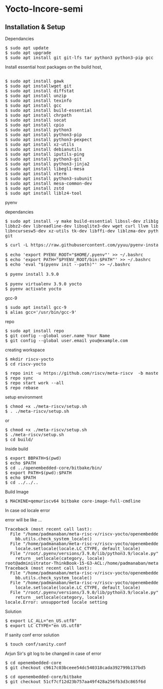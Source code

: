 # Yocto-Incore-semi

## Installation & Setup

Dependancies 

<pre class="wp-block-syntaxhighlighter-code">
$ sudo apt update
$ sudo apt upgrade
$ sudo apt install git git-lfs tar python3 python3-pip gcc
</pre>

Install essential host packages on the build host,

<pre> 
$ sudo apt install gawk 
$ sudo apt installwget git 
$ sudo apt install diffstat
$ sudo apt install unzip
$ sudo apt install texinfo
$ sudo apt install gcc
$ sudo apt install build-essential 
$ sudo apt install chrpath 
$ sudo apt install socat 
$ sudo apt install cpio 
$ sudo apt install python3 
$ sudo apt install python3-pip 
$ sudo apt install python3-pexpect 
$ sudo apt install xz-utils 
$ sudo apt install debianutils 
$ sudo apt install iputils-ping 
$ sudo apt install python3-git 
$ sudo apt install python3-jinja2 
$ sudo apt install libegl1-mesa 
$ sudo apt install xterm 
$ sudo apt install python3-subunit 
$ sudo apt install mesa-common-dev 
$ sudo apt install zstd 
$ sudo apt install liblz4-tool 
</pre>

pyenv

dependancies
<pre>
$ sudo apt install -y make build-essential libssl-dev zlib1g-dev \
libbz2-dev libreadline-dev libsqlite3-dev wget curl llvm libncurses5-dev \
libncursesw5-dev xz-utils tk-dev libffi-dev liblzma-dev python-openssl \
git
</pre>

<pre>
$ curl -L https://raw.githubusercontent.com/yyuu/pyenv-installer/master/bin/pyenv-installer | bash

$ echo 'export PYENV_ROOT="$HOME/.pyenv"' >> ~/.bashrc
$ echo 'export PATH="$PYENV_ROOT/bin:$PATH"' >> ~/.bashrc
$ echo 'eval "$(pyenv init --path)"' >> ~/.bashrc

$ pyenv install 3.9.0

$ pyenv virtualenv 3.9.0 yocto
$ pyenv activate yocto
</pre>

gcc-9

<pre>
$ sudo apt install gcc-9
$ alias gcc='/usr/bin/gcc-9'
</pre>

repo

<pre>
$ sudo apt install repo
$ git config --global user.name Your Name
$ git config --global user.email you@example.com
</pre>

creating workspace

<pre>
$ mkdir riscv-yocto 
$ cd riscv-yocto
</pre>

<pre>
$ repo init -u https://github.com/riscv/meta-riscv  -b master -m tools/manifests/riscv-yocto.xml
$ repo sync
$ repo start work --all
$ repo rebase
</pre>

setup environment

<pre>
$ chmod +x ./meta-riscv/setup.sh
$ . ./meta-riscv/setup.sh
</pre>

or

<pre>
$ chmod +x ./meta-riscv/setup.sh
$ ./meta-riscv/setup.sh
$ cd build/
</pre>

Inside build

<pre>
$ export BBPATH=$(pwd)
$ echo $PATH
$ cd ../openembedded-core/bitbake/bin/
$ export PATH=$(pwd):$PATH
$ echo $PATH
$ cd ../../..
</pre>

Build Image

<pre>
$ MACHINE=qemuriscv64 bitbake core-image-full-cmdline
</pre>

In case od locale error

error will be like ...
<pre>
Traceback (most recent call last):
  File "/home/padmanaban/meta-risc-v/riscv-yocto/openembedded-core/bitbake/bin/bitbake", line 28, in <module>
    bb.utils.check_system_locale()
  File "/home/padmanaban/meta-risc-v/riscv-yocto/openembedded-core/bitbake/lib/bb/utils.py", line 621, in check_system_locale
    locale.setlocale(locale.LC_CTYPE, default_locale)
  File "/root/.pyenv/versions/3.9.0/lib/python3.9/locale.py", line 610, in setlocale
    return _setlocale(category, locale)
root@administrator-ThinkBook-15-G3-ACL:/home/padmanaban/meta-risc-v/riscv-yocto/build# MACHINE=qemuriscv64 bitbake core-image-full-cmdline
Traceback (most recent call last):
  File "/home/padmanaban/meta-risc-v/riscv-yocto/openembedded-core/bitbake/bin/bitbake", line 28, in <module>
    bb.utils.check_system_locale()
  File "/home/padmanaban/meta-risc-v/riscv-yocto/openembedded-core/bitbake/lib/bb/utils.py", line 621, in check_system_locale
    locale.setlocale(locale.LC_CTYPE, default_locale)
  File "/root/.pyenv/versions/3.9.0/lib/python3.9/locale.py", line 610, in setlocale
    return _setlocale(category, locale)
locale.Error: unsupported locale setting
</pre>

Solution

<pre>
$ export LC_ALL="en_US.utf8"
$ export LC_CTYPE="en_US.utf8"
</pre>

If sanity conf error solution

<pre>
$ touch conf/sanity.conf
</pre>

Arjun Sir's git log to be changed in case of error
<pre>
$ cd openembedded-core
$ git checkout c9617c03bceee54dc540318cada392799b137bd5
</pre>
<pre>
$ cd openembedded-core/bitbake
$ git checkout 51cf7cf12d23b757aa49f428a256fb3d3c865f6d
</pre>
